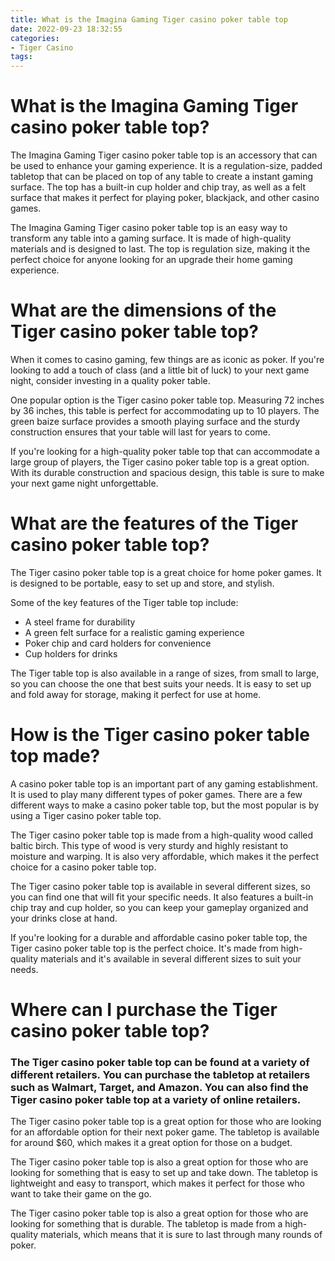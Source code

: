 ```yaml
---
title: What is the Imagina Gaming Tiger casino poker table top
date: 2022-09-23 18:32:55
categories:
- Tiger Casino
tags:
---
```



#  What is the Imagina Gaming Tiger casino poker table top?

The Imagina Gaming Tiger casino poker table top is an accessory that can be used to enhance your gaming experience. It is a regulation-size, padded tabletop that can be placed on top of any table to create a instant gaming surface. The top has a built-in cup holder and chip tray, as well as a felt surface that makes it perfect for playing poker, blackjack, and other casino games.

The Imagina Gaming Tiger casino poker table top is an easy way to transform any table into a gaming surface. It is made of high-quality materials and is designed to last. The top is regulation size, making it the perfect choice for anyone looking for an upgrade their home gaming experience.

#  What are the dimensions of the Tiger casino poker table top?

When it comes to casino gaming, few things are as iconic as poker. If you're looking to add a touch of class (and a little bit of luck) to your next game night, consider investing in a quality poker table.

One popular option is the Tiger casino poker table top. Measuring 72 inches by 36 inches, this table is perfect for accommodating up to 10 players. The green baize surface provides a smooth playing surface and the sturdy construction ensures that your table will last for years to come.

If you're looking for a high-quality poker table top that can accommodate a large group of players, the Tiger casino poker table top is a great option. With its durable construction and spacious design, this table is sure to make your next game night unforgettable.

#  What are the features of the Tiger casino poker table top?

The Tiger casino poker table top is a great choice for home poker games. It is designed to be portable, easy to set up and store, and stylish.

Some of the key features of the Tiger table top include:

- A steel frame for durability
- A green felt surface for a realistic gaming experience
- Poker chip and card holders for convenience
- Cup holders for drinks

The Tiger table top is also available in a range of sizes, from small to large, so you can choose the one that best suits your needs. It is easy to set up and fold away for storage, making it perfect for use at home.

#  How is the Tiger casino poker table top made?

A casino poker table top is an important part of any gaming establishment. It is used to play many different types of poker games. There are a few different ways to make a casino poker table top, but the most popular is by using a Tiger casino poker table top.

The Tiger casino poker table top is made from a high-quality wood called baltic birch. This type of wood is very sturdy and highly resistant to moisture and warping. It is also very affordable, which makes it the perfect choice for a casino poker table top.

The Tiger casino poker table top is available in several different sizes, so you can find one that will fit your specific needs. It also features a built-in chip tray and cup holder, so you can keep your gameplay organized and your drinks close at hand.

If you're looking for a durable and affordable casino poker table top, the Tiger casino poker table top is the perfect choice. It's made from high-quality materials and it's available in several different sizes to suit your needs.

#  Where can I purchase the Tiger casino poker table top?

### The Tiger casino poker table top can be found at a variety of different retailers. You can purchase the tabletop at retailers such as Walmart, Target, and Amazon. You can also find the Tiger casino poker table top at a variety of online retailers.

The Tiger casino poker table top is a great option for those who are looking for an affordable option for their next poker game. The tabletop is available for around $60, which makes it a great option for those on a budget.

The Tiger casino poker table top is also a great option for those who are looking for something that is easy to set up and take down. The tabletop is lightweight and easy to transport, which makes it perfect for those who want to take their game on the go.

The Tiger casino poker table top is also a great option for those who are looking for something that is durable. The tabletop is made from a high-quality materials, which means that it is sure to last through many rounds of poker.